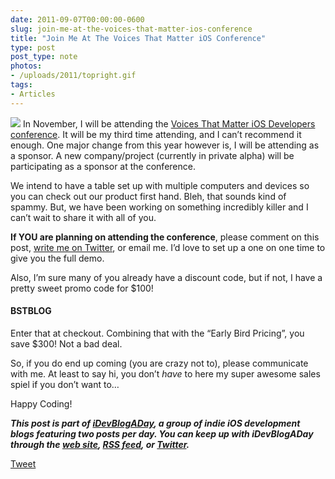 ```yaml
---
date: 2011-09-07T00:00:00-0600
slug: join-me-at-the-voices-that-matter-ios-conference
title: "Join Me At The Voices That Matter iOS Conference"
type: post
post_type: note
photos:
- /uploads/2011/topright.gif
tags:
- Articles
---
```

![](/uploads/2011/topright.gif)
In November, I will be attending the [Voices That Matter iOS Developers conference](http://ios2011.voicesthatmatter.com/). It will be my third time attending, and I can’t recommend it enough. One major change from this year however is, I will be attending as a sponsor. A new company/project (currently in private alpha) will be participating as a sponsor at the conference.


We intend to have a table set up with multiple computers and devices so you can check out our product first hand. Bleh, that sounds kind of spammy. But, we have been working on something incredibly killer and I can’t wait to share it with all of you.


**If YOU are planning on attending the conference**, please comment on this post, [write me on Twitter](http://twitter.com/brandontreb), or email me. I’d love to set up a one on one time to give you the full demo.


Also, I’m sure many of you already have a discount code, but if not, I have a pretty sweet promo code for $100!


#### BSTBLOG


Enter that at checkout. Combining that with the “Early Bird Pricing”, you save $300! Not a bad deal.


So, if you do end up coming (you are crazy not to), please communicate with me. At least to say hi, you don’t *have* to here my super awesome sales spiel if you don’t want to…


Happy Coding!


***﻿﻿This post is part of [iDevBlogADay](http://idevblogaday.com/), a group of indie iOS development blogs featuring two posts per day. You can keep up with iDevBlogADay through the [web site](http://idevblogaday.com/), [RSS feed](http://feeds.feedburner.com/idevblogaday), or [Twitter](http://twitter.com/#search?q=%23idevblogaday).***



[Tweet](http://twitter.com/share)


